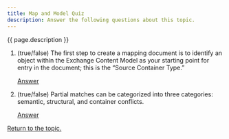 ```yaml
---
title: Map and Model Quiz
description: Answer the following questions about this topic.
---
```


{{ page.description }}

1. (true/false) The first step to create a mapping document is to identify an object within the Exchange Content Model as your starting point for entry in the document; this is the “Source Container Type.”

    [Answer](answer-1)

2. (true/false) Partial matches can be categorized into three categories: semantic, structural, and container conflicts.

    [Answer](answer-2)

[Return to the topic.](../#quiz-3-return)